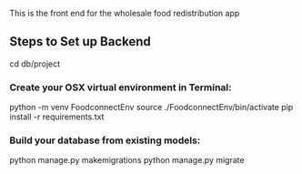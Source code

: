 This is the front end for the wholesale food redistribution app

<h2>Steps to Set up Backend</h2>
cd db/project

<h3>Create your OSX virtual environment in Terminal:</h3>

python -m venv FoodconnectEnv
source ./FoodconnectEnv/bin/activate
pip install -r requirements.txt

<h3>Build your database from existing models:</h3>

python manage.py makemigrations
python manage.py migrate
